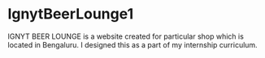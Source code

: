 # IgnytBeerLounge1
IGNYT BEER LOUNGE is a website created for particular shop which is located in Bengaluru. I designed this as a part of my internship curriculum.
